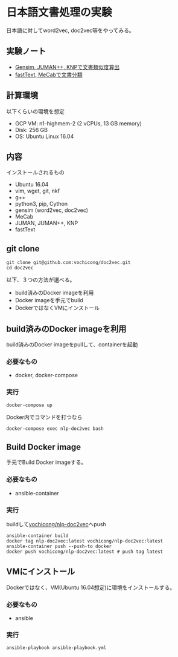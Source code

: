 # 日本語文書処理の実験

日本語に対してword2vec, doc2vec等をやってみる。

## 実験ノート

- [Gensim, JUMAN++, KNPで文書類似度算出](notebooks/Gensim.ipynb)
- [fastText, MeCabで文書分類](notebooks/fastText.ipynb)

## 計算環境

以下くらいの環境を想定

- GCP VM: n1-highmem-2 (2 vCPUs, 13 GB memory)
- Disk: 256 GB
- OS: Ubuntu Linux 16.04

## 内容

インストールされるもの

- Ubuntu 16.04
- vim, wget, git, nkf
- g++
- python3, pip, Cython
- gensim (word2vec, doc2vec)
- MeCab
- JUMAN, JUMAN++, KNP
- fastText
 
## git clone

    git clone git@github.com:vochicong/doc2vec.git
    cd doc2vec

以下、３つの方法が選べる。

- build済みのDocker imageを利用
- Docker imageを手元でbuild
- DockerではなくVMにインストール

## build済みのDocker imageを利用

build済みのDocker imageをpullして、containerを起動

### 必要なもの

- docker, docker-compose

### 実行

    docker-compose up

Docker内でコマンドを打つなら

    docker-compose exec nlp-doc2vec bash

## Build Docker image

手元でBuild Docker imageする。

### 必要なもの

- ansible-container

### 実行

buildして[vochicong/nlp-doc2vec](https://hub.docker.com/r/vochicong/nlp-doc2vec/)へpush

    ansible-container build
    docker tag nlp-doc2vec:latest vochicong/nlp-doc2vec:latest
    ansible-container push --push-to docker
    docker push vochicong/nlp-doc2vec:latest # push tag latest

## VMにインストール

Dockerではなく、VM(Ubuntu 16.04想定)に環境をインストールする。

### 必要なもの

- ansible
 
### 実行

    ansible-playbook ansible-playbook.yml
